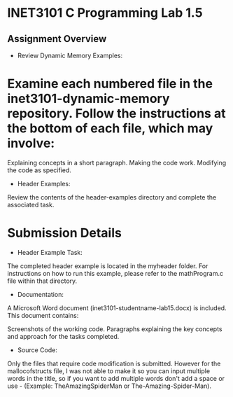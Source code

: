 # INET3101 C Programming Lab 1.5


## Assignment Overview

- Review Dynamic Memory Examples:

# Examine each numbered file in the inet3101-dynamic-memory repository. Follow the instructions at the bottom of each file, which may involve:

Explaining concepts in a short paragraph.
Making the code work.
Modifying the code as specified.
- Header Examples:

Review the contents of the header-examples directory and complete the associated task.
# Submission Details
- Header Example Task:

The completed header example is located in the myheader folder. For instructions on how to run this example, please refer to the mathProgram.c file within that directory.

- Documentation:

A Microsoft Word document (inet3101-studentname-lab15.docx) is included. This document contains:

Screenshots of the working code.
Paragraphs explaining the key concepts and approach for the tasks completed.
- Source Code:

Only the files that require code modification is submitted. However for the mallocofstructs file, I was not able to make it so you can input multiple words in the title, so if you want to add multiple words don't add a space or use - (Example: TheAmazingSpiderMan or The-Amazing-Spider-Man).
